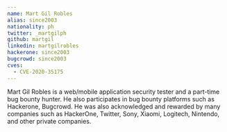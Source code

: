```yaml
---
name: Mart Gil Robles
alias: since2003
nationality: ph
twitter: _martgilph
github: martgil
linkedin: martgilrobles
hackerone: since2003
bugcrowd: since2003
cves:
  - CVE-2020-35175
---
```

Mart Gil Robles is a web/mobile application security tester and a part-time bug bounty hunter. He also participates in bug bounty platforms such as Hackerone, Bugcrowd. He was also acknowledged and rewarded by many companies such as HackerOne, Twitter, Sony, Xiaomi, Logitech, Nintendo, and other private companies.
